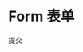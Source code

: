 # Form 表单

<swc-form id="form">
    <swc-form-item label="姓名" message="请输入姓名" validator="function(val){return !!val}">
        <swc-input></swc-input>
    </swc-form-item>
    <swc-button type="primary" id="submits" @click="handleClick">提交</swc-button>
</swc-form>

<script setup>

const handleClick = ()=>{
    document.getElementById('form').validate(valid=>{
        console.log(valid)
    })
}
</script>
